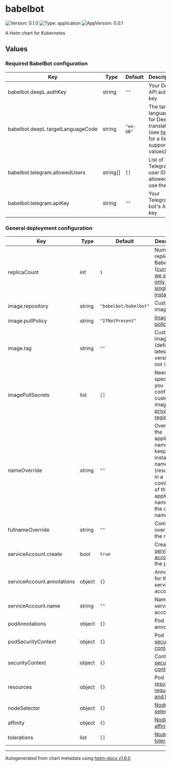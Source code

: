 # babelbot

![Version: 0.1.0](https://img.shields.io/badge/Version-0.1.0-informational?style=flat-square) ![Type: application](https://img.shields.io/badge/Type-application-informational?style=flat-square) ![AppVersion: 0.0.1](https://img.shields.io/badge/AppVersion-0.0.1--informational?style=flat-square)

A Helm chart for Kubernetes

## Values

### Required BabelBot configuration

| Key                               | Type     | Default   | Description                                                                                                                                 |
| --------------------------------- | -------- | --------- | ------------------------------------------------------------------------------------------------------------------------------------------- |
| babelbot.deepL.authKey            | string   | `""`      | Your DeepL API auth key                                                                                                                     |
| babelbot.deepL.targetLanguageCode | string   | `"en-GB"` | The target language for DeepL translations (see [here](https://www.deepl.com/en/docs-api/translating-text/) for a list of supported values) |
| babelbot.telegram.allowedUsers    | string[] | `[]`      | List of Telegram user IDs allowed to use the bot                                                                                            |
| babelbot.telegram.apiKey          | string   | `""`      | Your Telegram bot's API key                                                                                                                 |

### General deployment configuration

| Key                        | Type   | Default               | Description                                                                                                                                                          |
| -------------------------- | ------ | --------------------- | -------------------------------------------------------------------------------------------------------------------------------------------------------------------- |
| replicaCount               | int    | `1`                   | Number of replicas of BabelBot ([currently we support only a single instance](https://github.com/RauchF/BabelBot/issues/8))                                          |
| image.repository           | string | `"babelbot/babelbot"` | Custom image                                                                                                                                                         |
| image.pullPolicy           | string | `"IfNotPresent"`      | [Image pull polic](https://kubernetes.io/docs/concepts/containers/images/#image-pull-policy)                                                                         |
| image.tag                  | string | `""`                  | Custom image tag (defaults to latest version, but not `latest`)                                                                                                      |
| imagePullSecrets           | list   | `[]`                  | Needs to be specified if you configure a custom image on [a private registry](https://kubernetes.io/docs/tasks/configure-pod-container/pull-image-private-registry/) |
| nameOverride               | string | `""`                  | Overrides the application name, but keeps the instance names (resultung in a combination of the application name and the custom name)                                |
| fullnameOverride           | string | `""`                  | Completely overrides the name                                                                                                                                        |
| serviceAccount.create      | bool   | `true`                | Creates a [service account](https://kubernetes.io/docs/tasks/configure-pod-container/configure-service-account/) for the pod                                         |
| serviceAccount.annotations | object | `{}`                  | Annotations for the service account                                                                                                                                  |
| serviceAccount.name        | string | `""`                  | Name of the service account                                                                                                                                          |
| podAnnotations             | object | `{}`                  | Pod annotations                                                                                                                                                      |
| podSecurityContext         | object | `{}`                  | Pod [security context](https://kubernetes.io/docs/tasks/configure-pod-container/security-context/)                                                                   |
| securityContext            | object | `{}`                  | Container [security context](https://kubernetes.io/docs/tasks/configure-pod-container/security-context/)                                                             |
| resources                  | object | `{}`                  | Pod [resource requests and limits](https://kubernetes.io/docs/concepts/configuration/manage-resources-containers/)                                                   |
| nodeSelector               | object | `{}`                  | [Node selector](https://kubernetes.io/docs/concepts/scheduling-eviction/assign-pod-node/#nodeselector)                                                               |
| affinity                   | object | `{}`                  | [Node affinity](https://kubernetes.io/docs/concepts/scheduling-eviction/assign-pod-node/#node-affinity)                                                              |
| tolerations                | list   | `[]`                  | [Node tolerations](https://kubernetes.io/docs/concepts/scheduling-eviction/taint-and-toleration/)                                                                    |

----------------------------------------------
Autogenerated from chart metadata using [helm-docs v1.6.0](https://github.com/norwoodj/helm-docs/releases/v1.6.0)
